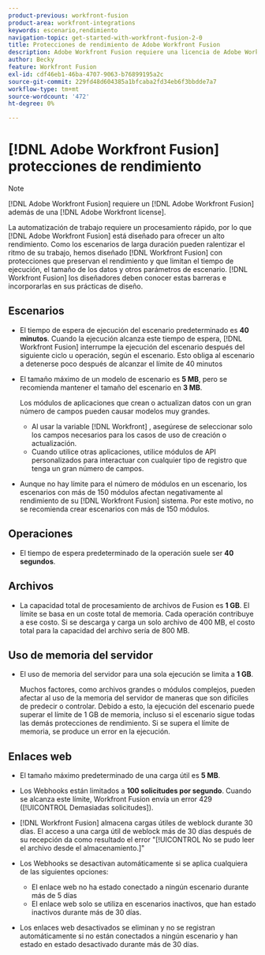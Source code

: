 ```yaml
---
product-previous: workfront-fusion
product-area: workfront-integrations
keywords: escenario,rendimiento
navigation-topic: get-started-with-workfront-fusion-2-0
title: Protecciones de rendimiento de Adobe Workfront Fusion
description: Adobe Workfront Fusion requiere una licencia de Adobe Workfront Fusion además de una licencia de Adobe Workfront.
author: Becky
feature: Workfront Fusion
exl-id: cdf46eb1-46ba-4707-9063-b76899195a2c
source-git-commit: 229fd48d604385a1bfcaba2fd34eb6f3bbdde7a7
workflow-type: tm+mt
source-wordcount: '472'
ht-degree: 0%

---
```


# [!DNL Adobe Workfront Fusion] protecciones de rendimiento

>[!NOTE]
>
>[!DNL Adobe Workfront Fusion] requiere un [!DNL Adobe Workfront Fusion] además de una [!DNL Adobe Workfront license].

La automatización de trabajo requiere un procesamiento rápido, por lo que [!DNL Adobe Workfront Fusion] está diseñado para ofrecer un alto rendimiento. Como los escenarios de larga duración pueden ralentizar el ritmo de su trabajo, hemos diseñado [!DNL Workfront Fusion] con protecciones que preservan el rendimiento y que limitan el tiempo de ejecución, el tamaño de los datos y otros parámetros de escenario. [!DNL Workfront Fusion] los diseñadores deben conocer estas barreras e incorporarlas en sus prácticas de diseño.

## Escenarios

* El tiempo de espera de ejecución del escenario predeterminado es **40 minutos**. Cuando la ejecución alcanza este tiempo de espera, [!DNL Workfront Fusion] interrumpe la ejecución del escenario después del siguiente ciclo u operación, según el escenario. Esto obliga al escenario a detenerse poco después de alcanzar el límite de 40 minutos
* El tamaño máximo de un modelo de escenario es **5 MB**, pero se recomienda mantener el tamaño del escenario en **3 MB**.

   Los módulos de aplicaciones que crean o actualizan datos con un gran número de campos pueden causar modelos muy grandes.

   * Al usar la variable [!DNL Workfront] , asegúrese de seleccionar solo los campos necesarios para los casos de uso de creación o actualización.
   * Cuando utilice otras aplicaciones, utilice módulos de API personalizados para interactuar con cualquier tipo de registro que tenga un gran número de campos.

* Aunque no hay límite para el número de módulos en un escenario, los escenarios con más de 150 módulos afectan negativamente al rendimiento de su [!DNL Workfront Fusion] sistema. Por este motivo, no se recomienda crear escenarios con más de 150 módulos.

## Operaciones

* El tiempo de espera predeterminado de la operación suele ser **40 segundos**.

<!--
* The operation timeout for calls to Adobe Workfront is **120 seconds**.
-->

## Archivos

* La capacidad total de procesamiento de archivos de Fusion es **1 GB**. El límite se basa en un coste total de memoria. Cada operación contribuye a ese costo. Si se descarga y carga un solo archivo de 400 MB, el costo total para la capacidad del archivo sería de 800 MB.

## Uso de memoria del servidor

* El uso de memoria del servidor para una sola ejecución se limita a **1 GB**.

   Muchos factores, como archivos grandes o módulos complejos, pueden afectar al uso de la memoria del servidor de maneras que son difíciles de predecir o controlar. Debido a esto, la ejecución del escenario puede superar el límite de 1 GB de memoria, incluso si el escenario sigue todas las demás protecciones de rendimiento. Si se supera el límite de memoria, se produce un error en la ejecución.

## Enlaces web

* El tamaño máximo predeterminado de una carga útil es **5 MB**.
* Los Webhooks están limitados a **100 solicitudes por segundo**. Cuando se alcanza este límite, Workfront Fusion envía un error 429 ([!UICONTROL Demasiadas solicitudes]).
* [!DNL Workfront Fusion] almacena cargas útiles de weblock durante 30 días. El acceso a una carga útil de weblock más de 30 días después de su recepción da como resultado el error &quot;[!UICONTROL No se pudo leer el archivo desde el almacenamiento.]&quot;
* Los Webhooks se desactivan automáticamente si se aplica cualquiera de las siguientes opciones:

   * El enlace web no ha estado conectado a ningún escenario durante más de 5 días
   * El enlace web solo se utiliza en escenarios inactivos, que han estado inactivos durante más de 30 días.

* Los enlaces web desactivados se eliminan y no se registran automáticamente si no están conectados a ningún escenario y han estado en estado desactivado durante más de 30 días.
